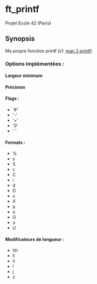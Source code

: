 # ft_printf
  
Projet Ecole 42 (Paris)
  
## Synopsis
  
Ma propre fonction printf (cf. [man 3 printf](www.manpages.info/linux/printf.3.html))
  
### Options implémentées :
  
#### Largeur minimum
  
#### Précision
  
#### Flags :
  
* '#'
* '-'
* '+'
* '0'
* ' '
  
#### Formats :  
  
* %
* s
* S
* c
* C
* i
* d
* D
* x
* X
* p
* o
* O
* u
* U
  
#### Modificateurs de longueur :
  
* hh
* ll
* h
* l
* j
* z
